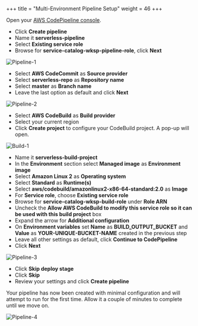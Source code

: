 +++
title = "Multi-Environment Pipeline Setup"
weight = 46
+++

Open your [AWS CodePipeline console](https://console.aws.amazon.com/codepipeline/home).

- Click **Create pipeline**
- Name it **serverless-pipeline**
- Select **Existing service role**
- Browse for **service-catalog-wksp-pipeline-role**, click **Next**

![Pipeline-1](/images/pipeline-create-1.png?width=50pc&classes=shadow)

- Select **AWS CodeCommit** as **Source provider**
- Select **serverless-repo** as **Repository name**
- Select **master** as **Branch name**
- Leave the last option as default and click **Next**

![Pipeline-2](/images/pipeline-create-2.png?width=50pc&classes=shadow)

- Select **AWS CodeBuild** as **Build provider**
- Select your current region
- Click **Create project** to configure your CodeBuild project. A pop-up will open.

![Build-1](/images/create-build-1.png?width=50pc&classes=shadow)

- Name it **serverless-build-project**
- In the **Environment** section select **Managed image** as **Environment image**
- Select **Amazon Linux 2** as **Operating system**
- Select **Standard** as **Runtime(s)**
- Select **aws/codebuild/amazonlinux2-x86-64-standard:2.0** as **Image**
- For **Service role**, choose **Existing service role**
- Browse for **service-catalog-wksp-build-role** under **Role ARN**
- Uncheck the **Allow AWS CodeBuild to modify this service role so it can be used with this build project** box
- Expand the arrow for **Additional configuration**
- On **Environment variables** set **Name** as **BUILD_OUTPUT_BUCKET** and **Value** as **YOUR-UNIQUE-BUCKET-NAME** created in the previous step
- Leave all other settings as default, click **Continue to CodePipeline**
- Click **Next**

![Pipeline-3](/images/pipeline-create-3.png?width=50pc&classes=shadow)

- Click **Skip deploy stage**
- Click **Skip**
- Review your settings and click **Create pipeline**

Your pipeline has now been created with minimal configuration and will attempt to run for the first time. Allow it a couple of minutes to complete until we move on.

![Pipeline-4](/images/pipeline-create-4.png?width=50pc&classes=shadow)
